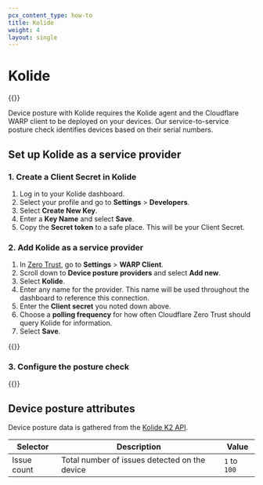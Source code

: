```yaml
---
pcx_content_type: how-to
title: Kolide
weight: 4
layout: single
---
```


# Kolide

{{<render file="posture/_available-for-warp-with-gateway.md">}}

Device posture with Kolide requires the Kolide agent and the Cloudflare WARP client to be deployed on your devices. Our service-to-service posture check identifies devices based on their serial numbers.

## Set up Kolide as a service provider

### 1. Create a Client Secret in Kolide

1. Log in to your Kolide dashboard.
2. Select your profile and go to **Settings** > **Developers**.
3. Select **Create New Key**.
4. Enter a **Key Name** and select **Save**.
5. Copy the **Secret token** to a safe place. This will be your Client Secret.

### 2. Add Kolide as a service provider

1. In [Zero Trust](https://one.dash.cloudflare.com), go to **Settings** > **WARP Client**.
2. Scroll down to **Device posture providers** and select **Add new**.
3. Select **Kolide**.
4. Enter any name for the provider. This name will be used throughout the dashboard to reference this connection.
5. Enter the **Client secret** you noted down above.
6. Choose a **polling frequency** for how often Cloudflare Zero Trust should query Kolide for information.
7. Select **Save**.

{{<render file="posture/_test-posture-provider.md">}}

### 3. Configure the posture check

{{<render file="posture/_configure-posture-check.md" withParameters="Kolide">}}

## Device posture attributes

Device posture data is gathered from the [Kolide K2 API](https://kolidek2.readme.io/docs).

| Selector      | Description         | Value        |
| ------------- | ------------------- | ------------ |
| Issue count   | Total number of issues detected on the device | `1` to `100` |